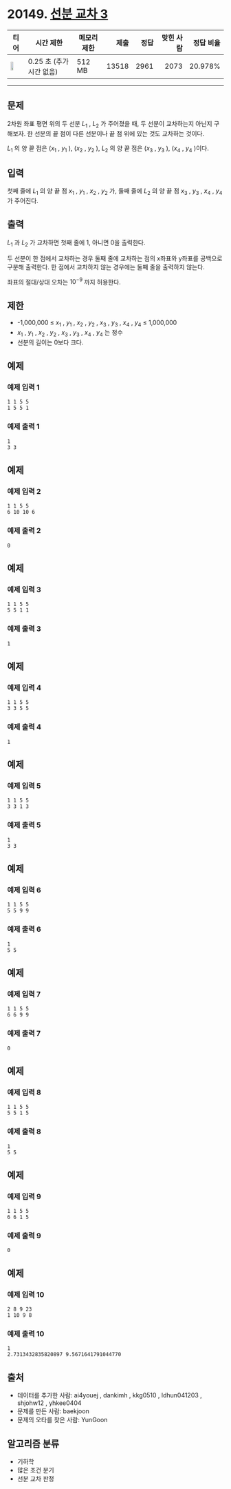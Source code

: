 # 20149. [선분 교차 3](https://www.acmicpc.net/problem/20149)

| 티어 | 시간 제한 | 메모리 제한 | 제출 | 정답 | 맞힌 사람 | 정답 비율 |
|---|---|---|---:|---:|---:|---:|
| <img src="https://static.solved.ac/tier_small/17.svg" width="50%" /> | 0.25 초 (추가 시간 없음) | 512 MB | 13518 | 2961 | 2073 | 20.978% |

---

## 문제

2차원 좌표 평면 위의 두 선분 $L_{1}$
, $L_{2}$
가 주어졌을 때, 두 선분이 교차하는지 아닌지 구해보자. 한 선분의 끝 점이 다른 선분이나 끝 점 위에 있는 것도 교차하는 것이다.

$L_{1}$
의 양 끝 점은 ($x_{1}$
, $y_{1}$
), ($x_{2}$
, $y_{2}$
), $L_{2}$
의 양 끝 점은 ($x_{3}$
, $y_{3}$
), ($x_{4}$
, $y_{4}$
)이다.

## 입력

첫째 줄에 $L_{1}$
의 양 끝 점 $x_{1}$
, $y_{1}$
, $x_{2}$
, $y_{2}$
가, 둘째 줄에 $L_{2}$
의 양 끝 점 $x_{3}$
, $y_{3}$
, $x_{4}$
, $y_{4}$
가 주어진다.

## 출력

$L_{1}$
과 $L_{2}$
가 교차하면 첫째 줄에 1, 아니면 0을 출력한다.

두 선분이 한 점에서 교차하는 경우 둘째 줄에 교차하는 점의 x좌표와 y좌표를 공백으로 구분해 출력한다. 한 점에서 교차하지 않는 경우에는 둘째 줄을 출력하지 않는다.

좌표의 절대/상대 오차는 $10^{-9}$
까지 허용한다.

## 제한

- -1,000,000 ≤ $x_{1}$ , $y_{1}$ , $x_{2}$ , $y_{2}$ , $x_{3}$ , $y_{3}$ , $x_{4}$ , $y_{4}$ ≤ 1,000,000
- $x_{1}$ , $y_{1}$ , $x_{2}$ , $y_{2}$ , $x_{3}$ , $y_{3}$ , $x_{4}$ , $y_{4}$ 는 정수
- 선분의 길이는 0보다 크다.

## 예제

### 예제 입력 1

```
1 1 5 5
1 5 5 1
```

### 예제 출력 1

```
1
3 3
```

## 예제

### 예제 입력 2

```
1 1 5 5
6 10 10 6
```

### 예제 출력 2

```
0
```

## 예제

### 예제 입력 3

```
1 1 5 5
5 5 1 1
```

### 예제 출력 3

```
1
```

## 예제

### 예제 입력 4

```
1 1 5 5
3 3 5 5
```

### 예제 출력 4

```
1
```

## 예제

### 예제 입력 5

```
1 1 5 5
3 3 1 3
```

### 예제 출력 5

```
1
3 3
```

## 예제

### 예제 입력 6

```
1 1 5 5
5 5 9 9
```

### 예제 출력 6

```
1
5 5
```

## 예제

### 예제 입력 7

```
1 1 5 5
6 6 9 9
```

### 예제 출력 7

```
0
```

## 예제

### 예제 입력 8

```
1 1 5 5
5 5 1 5
```

### 예제 출력 8

```
1
5 5
```

## 예제

### 예제 입력 9

```
1 1 5 5
6 6 1 5
```

### 예제 출력 9

```
0
```

## 예제

### 예제 입력 10

```
2 8 9 23
1 10 9 8
```

### 예제 출력 10

```
1
2.7313432835820897 9.5671641791044770
```

## 출처

- 데이터를 추가한 사람: ai4youej , dankimh , kkg0510 , ldhun041203 , shjohw12 , yhkee0404
- 문제를 만든 사람: baekjoon
- 문제의 오타를 찾은 사람: YunGoon

## 알고리즘 분류

- 기하학
- 많은 조건 분기
- 선분 교차 판정

